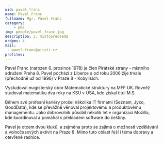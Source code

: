 ```yaml
---
uid: pavel.franc
name: Pavel Franc
fullname: Mgr. Pavel Franc
category:  
    - pms
img: people/pavel-franc.jpg  
description: 3. místopředseda
ordpms: 4
mail: 
 - pavel.franc@pirati.cz
profiles:
---
```


Pavel Franc (narozen 6. prosince 1978) je člen Pirátské strany - místního sdružení Praha 8. Pavel pochází z Liberce a od roku 2006 žije trvale (přechodně už od 1996) v Praze 8 - Kobylisích.

Vystudoval magisterský obor Matematické struktury na MFF UK. Rovněž studoval matematiku dva roky na KSU v USA, kde získal titul M.S.

Během své profesní kariéry prošel několika IT firmami (Seznam, Jyxo, GoodData), kde se převážně věnoval projektovému a produktovému managementu. Jako dobrovolník působil několik let v organizaci Mozilla, kde koordinoval a pomáhal s překladem software do češtiny.

Pavel je otcem dvou kluků, a zejména proto se zajímá o možnosti vzdělávání a volnočasových aktivit na Praze 8. Mimo tuto oblast řeší i téma dopravy a otevřené radnice.

